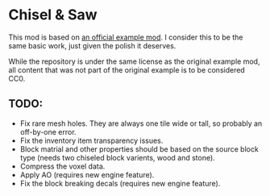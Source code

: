 
Chisel & Saw
========================================================================================================================

This mod is based on [an official example mod](https://github.com/anegostudios/vschiselmodsample). I consider this to be
the same basic work, just given the polish it deserves.

While the repository is under the same license as the original example mod, all content that was not part of the original
example is to be considered CC0.


TODO:
-------------------------------------------------------------------------------------------------------------------------

* Fix rare mesh holes. They are always one tile wide or tall, so probably an off-by-one error.
* Fix the inventory item transparency issues.
* Block matrial and other properties should be based on the source block type (needs two chiseled block varients, wood and stone).
* Compress the voxel data.
* Apply AO (requires new engine feature).
* Fix the block breaking decals (requires new engine feature).
